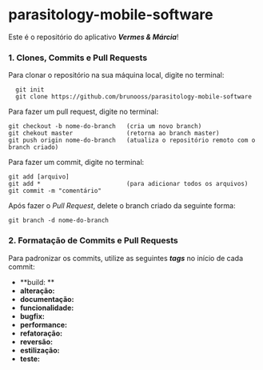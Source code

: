 # parasitology-mobile-software

Este é o repositório do aplicativo **_Vermes & Márcia_**!

### 1. Clones, Commits e Pull Requests

Para clonar o repositório na sua máquina local, digite no terminal:
```
  git init
  git clone https://github.com/brunooss/parasitology-mobile-software
```

Para fazer um pull request, digite no terminal:

```
git checkout -b nome-do-branch   (cria um novo branch)
git chekout master               (retorna ao branch master)
git push origin nome-do-branch   (atualiza o repositório remoto com o branch criado)
```

Para fazer um commit, digite no terminal:

```
git add [arquivo]
git add *                        (para adicionar todos os arquivos)  
git commit -m "comentário"
```

Após fazer o _Pull Request_, delete o branch criado da seguinte forma:

```
git branch -d nome-do-branch
```

### 2. Formatação de Commits e Pull Requests

Para padronizar os commits, utilize as seguintes **_tags_** no início de cada commit:
- **build: **
- **alteração:**
- **documentação:**
- **funcionalidade:**
- **bugfix:**
- **performance:**
- **refatoração:**
- **reversão:**
- **estilização:**
- **teste:**
